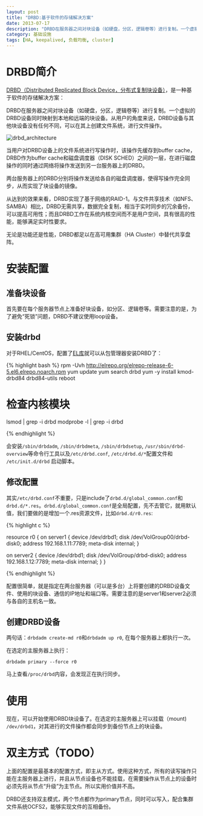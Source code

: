 ```yaml
---
layout: post
title: "DRBD:基于软件的存储解决方案"
date: 2013-07-17
description: "DRBD在服务器之间对块设备（如硬盘，分区，逻辑卷等）进行复制。一个虚拟的DRBD设备同时映射到本地和远端的块设备。从用户的角度来说，DRBD设备与其他块设备没有任何不同，可以在其上创建文件系统，进行文件操作。"
category: 基础设施
tags: [HA, keepalived, 负载均衡, cluster]
---
```


# DRBD简介

[DRBD（Distributed Replicated Block Device，分布式复制块设备）](http://www.drbd.org/ )，是一种基于软件的存储解决方案：

DRBD在服务器之间对块设备（如硬盘，分区，逻辑卷等）进行复制。一个虚拟的DRBD设备同时映射到本地和远端的块设备。从用户的角度来说，DRBD设备与其他块设备没有任何不同，可以在其上创建文件系统，进行文件操作。

![drbd_architecture](images/2013/drbd/drbd_architecture.png)

当用户对DRBD设备上的文件系统进行写操作时，该操作先缓存到buffer cache，DRBD作为buffer cache和磁盘调度器（DISK SCHED）之间的一层，在进行磁盘操作的同时通过网络将操作发送到另一台服务器上的DRBD。


两台服务器上的DRBD分别将操作发送给各自的磁盘调度器，使得写操作完全同步，从而实现了块设备的镜像。


从达到的效果来看，DRBD实现了基于网络的RAID-1。与文件共享技术（如NFS、SAMBA）相比，DRBD无需共享，数据完全复制，相当于实时同步的冗余备份，可以提高可用性；而且DRBD工作在系统内核空间而不是用户空间，具有很高的性能，能够满足实时性要求。


无论是功能还是性能，DRBD都足以在高可用集群（HA Cluster）中替代共享盘阵。


# 安装配置

## 准备块设备

首先要在每个服务器节点上准备好块设备，如分区、逻辑卷等。需要注意的是，为了避免“死锁”问题，DRBD不建议使用loop设备。

## 安装drbd

对于RHEL/CentOS，配置了[EL库](http://elrepo.org)就可以从包管理器安装DRBD了：

{% highlight bash %}
rpm -Uvh http://elrepo.org/elrepo-release-6-5.el6.elrepo.noarch.rpm
yum update
yum search drbd
yum -y install kmod-drbd84 drbd84-utils
reboot
 # 检查内核模块
lsmod | grep -i drbd
modprobe -l | grep -i drbd

{% endhighlight %}

会安装`/sbin/drbdadm`, `/sbin/drbdmeta`, `/sbin/drbdsetup`, `/usr/sbin/drbd-overview`等命令行工具以及`/etc/drbd.conf`, `/etc/drbd.d/*`配置文件和 `/etc/init.d/drbd` 启动脚本。

## 修改配置

其实`/etc/drbd.conf`不重要，只是include了`drbd.d/global_common.conf`和`drbd.d/*.res`。`drbd.d/global_common.conf`是全局配置，先不去管它，就用默认值，我们要做的是增加一个.res资源文件，比如`drbd.d/r0.res`:

{% highlight c %}

resource r0 {
  on server1 {
    device    /dev/drbd1;
    disk      /dev/VolGroup00/drbd-disk0;
    address   192.168.1.11:7789;
    meta-disk internal;
  }

  on server2 {
    device    /dev/drbd1;
    disk      /dev/VolGroup/drbd-disk0;
    address   192.168.1.12:7789;
    meta-disk internal;
  }
}

{% endhighlight %}


配置很简单，就是指定在两台服务器（可以是多台）上将要创建的DRBD设备文件、使用的块设备、通信的IP地址和端口等。需要注意的是server1和server2必须与各自的主机名一致。

## 创建DRBD设备

两句话：`drbdadm create-md r0`和`drbdadm up r0`, 在每个服务器上都执行一次。

在选定的主服务器上执行：

`drbdadm primary --force r0`

马上查看`/proc/drbd`内容，会发现正在执行同步。

# 使用

现在，可以开始使用DRBD块设备了。在选定的主服务器上可以挂载（mount) `/dev/drbd1`，对其进行的文件操作都会同步到备份节点上的块设备。

# 双主方式（TODO）

上面的配置是最基本的配置方式，即主从方式。使用这种方式，所有的读写操作只能在主服务器上进行，并且从节点设备也不能挂载，在需要操作从节点上的设备时必须先将从节点“升级”为主节点。所以实用价值并不高。

DRBD还支持双主模式，两个节点都作为primary节点，同时可以写入，配合集群文件系统OCFS2，能够实现文件的互相备份。





